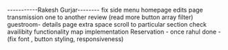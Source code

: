 



-----------Rakesh Gurjar--------
fix side menu 
homepage edits
page transmission one to another
review (read more button array filter)
guestroom- details page extra space
scroll to particular section
check availibity functionality
map implementation
Reservation - once rahul done - (fix font , button styling, responsiveness)



